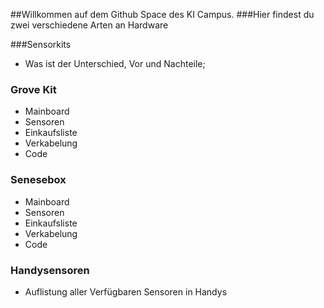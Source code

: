 ##Willkommen auf dem Github Space des KI Campus. 
###Hier findest du zwei verschiedene Arten an Hardware 

###Sensorkits
- Was ist der Unterschied, Vor und Nachteile;

### Grove Kit
- Mainboard
- Sensoren
- Einkaufsliste
- Verkabelung
- Code

### Senesebox
- Mainboard
- Sensoren
- Einkaufsliste
- Verkabelung
- Code

### Handysensoren
- Auflistung aller Verfügbaren Sensoren in Handys
